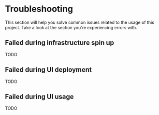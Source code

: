# Troubleshooting

This section will help you solve common issues related to the usage of this project. Take a look at the section you're experiencing errors with.

## Failed during infrastructure spin up

TODO

## Failed during UI deployment

TODO

## Failed during UI usage

TODO

